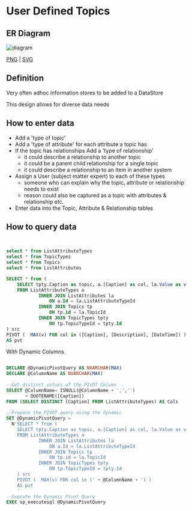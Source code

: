 # User Defined Topics

## ER Diagram

![diagram](topic.svg)

[PNG](topic.png) | [SVG](topic.svg)

## Definition

Very often adhoc information stores to be added to a DataStore

This design allows for diverse data needs


## How to enter data

- Add a 'type of topic'
- Add a 'type of attribute' for each attribute a topic has
- If the topic has relationships Add a 'type of relationship'
    - it could describe a relationship to another topic
    - it could be a parent child relationship for a single topic
    - it could describe a relationship to an item in another system
- Assign a User (subject matter expert) to each of these types 
    - someone who can explain why the topic, attribute or relationship needs to exist
    - reason could also be captured as a topic with attributes & relationship etc.
- Enter data into the Topic, Attribute & Relationship tables

## How to query data

```SQL 


select * from ListAttributeTypes
select * from TopicTypes
select * from Topics
select * from ListAttributes

SELECT * from (
	SELECT tpty.Caption as topic, a.[Caption] as col, la.Value as v
	FROM ListAttributeTypes a
			INNER JOIN ListAttributes la
				ON a.Id = la.ListAttributeTypeId
			INNER JOIN Topics tp
				ON tp.id = la.TopicId
			INNER JOIN TopicTypes tpty
				ON tp.TopicTypeId = tpty.Id
) src
PIVOT (  MAX(v) FOR col in ([Caption], [Description], [DateTime]) )
AS pvt
```
With Dynamic Columns

```SQL

DECLARE @DynamicPivotQuery AS NVARCHAR(MAX)
DECLARE @ColumnName AS NVARCHAR(MAX)
 
--Get distinct values of the PIVOT Column 
SELECT @ColumnName= ISNULL(@ColumnName + ',','') 
       + QUOTENAME([Caption])
FROM (SELECT DISTINCT [Caption] FROM ListAttributeTypes) AS Cols
 
--Prepare the PIVOT query using the dynamic 
SET @DynamicPivotQuery = 
  N'SELECT * from (
	SELECT tpty.Caption as topic, a.[Caption] as col, la.Value as v
	FROM ListAttributeTypes a
			INNER JOIN ListAttributes la
				ON a.Id = la.ListAttributeTypeId
			INNER JOIN Topics tp
				ON tp.id = la.TopicId
			INNER JOIN TopicTypes tpty
				ON tp.TopicTypeId = tpty.Id
	) src
	PIVOT (  MAX(v) FOR col in (' + @ColumnName + ') )
	AS pvt
	'
--Execute the Dynamic Pivot Query
EXEC sp_executesql @DynamicPivotQuery

```